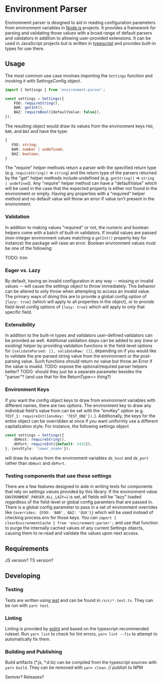 # Environment Parser

Enviromnemt parser is designed to aid in reading configuration parameters from environment variables in [Node.js](https://nodejs.org/) projects.
It provides a framework for parsing and validating those values with a broad range of default parsers and validators in addition to allowing user-provided extensions.
It can be used in JavaScript projects but is written in [typescript](https://www.typescriptlang.org/) and provides built-in types for use there.

## Usage

The most common use case involves importing the `Settings` function and invoking it with SettingsConfig object.

```typescript
import { Settings } from 'environment-parser';

const settings = Settings({
    FOO: requireString(),
    BAR: getInt(),
    BAZ: requireBool({defaultValue: false}),
});
```

The resulting object would draw its values from the environment keys `FOO`, `BAR`, and `BAZ` and have the type:
 ```typescript
{
    FOO: string;
    BAR: number | undefined;
    BAZ: boolean;
}
```
The "require" helper methods return a parser with the specified return type (e.g. `requireString()` => `string`) and the return type of the parsers returned by the "get" helper methods include undefined  (e.g. `getString()` =>  `string | undefined`).
Any "require" helper method can have a "defaultValue" which will be used in the case that the expected property is either not found in the environment or empty.
Having any properties with a "required" helper method and no default value will throw an error if value isn't present in the environment.

### Validation

In addition to making values "required" or not, the numeric and boolean helpers come with a batch of built-in validators.
If invalid values are passed (non-integer environment values matching a `getInt()` property key for instance) the package will raise an error.
Boolean environment values must be one of the following: 

TODO: trim

### Eager vs. Lazy

By default, having an invalid configuration in any way -- missing or invalid values -- will cause the settings object to throw immediately.
This behavior can be altered to only throw when attempting to access an invalid value.
The primary ways of doing this are to provide a global config option of `{lazy: true}` (which will apply to all properties in the object), or to provide field-level config options of `{lazy: true}` which will apply to only that specific field.

### Extensibility

In addition to the built-in types and validators user-defined validators can be provided as well.
Additional validation steps can be added to any (new or existing) helper by providing validation functions in the field-level options for `{validateParsed: [], validateRaw: []}`, depending on if you would like to validate the pre-parsed string value from the environment or the post-parsing value.
Such functions should return no value but throw an Error if the value is invalid.
TODO: expose the optional/required parser helpers better?
TODO: should they just be a separate parameter besides the "parser"? (and use that for the ReturnType<> thing?)

### Environment Keys

If you want the config object keys to draw from environment variables with different names, there are two options.
The environment key to draw any individual field's value from can be set with the "envKey" option (e.g. `TEST_1: requireInt({envKey: 'TEST_ONE'}),`).
Additionally, the keys for the entire object can be overridden at once if you want uniformly use a different capitalization style.
For instance, the following settings object
```typescript
const settings = Settings({
    dbHost: requireString(),
    dbPort: requireInt({default: 5432}),
}, {envStyle: 'lower_snake'});
```
will draw its values from the environment variables `db_host` and `db_port` rather than `dbHost` and `dbPort`.

### Testing components that use these settings

There are a few features designed to aide in writing tests for components that rely on settings values provided by this library.
If the environment value `ENVIRONMENT_PARSER_ALL_LAZY=1` is set, all fields will be "lazy" loaded regardless of the field-level or global config paramters that are passed in.
There is a global config parameter to pass in a set of environment overrides like `{overrides: {FOO: 'BAR', BAZ: 'QUX'}}` which will be used instead of checking process.env for those keys.
You can `import { clearEnvironmentCache } from 'environment-parser';` and use that function to purge the internally cached values of any current Settings objects, causing them to re-read and validate the values upon next access.

## Requirements

JS version? TS version?
## Developing

### Testing

Tests are written using [jest](https://jestjs.io/) and can be found in `/src/*.test.ts`.
They can be run with `yarn test`.

### Linting

Linting is provided by [eslint](https://eslint.org/) and based on the typescript-recommended ruleset.
Run `yarn lint` to check for lint errors, `yarn lint --fix` to attempt to automatically fix them.

### Building and Publishing

Build artifacts (*.js, *.d.ts) can be compiled from the typescript sources with `yarn build`.
They can be removed with `yarn clean`.
// publish to NPM

Semver? Releases?